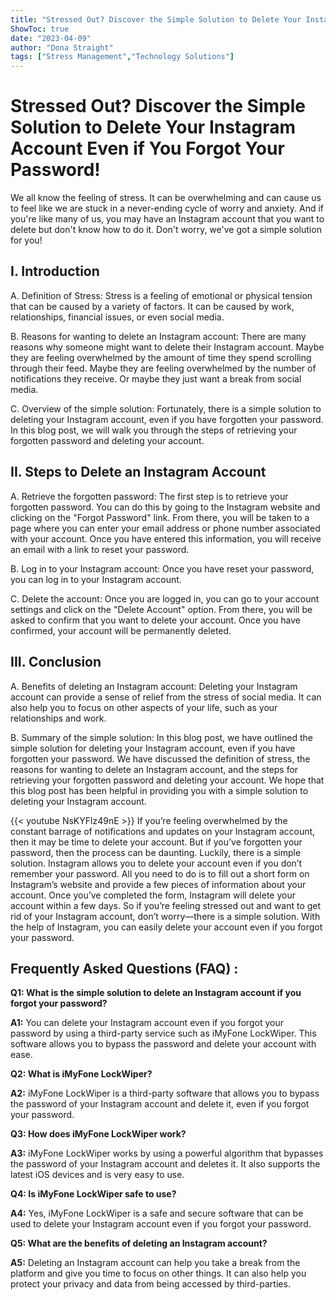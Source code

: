 ```yaml
---
title: "Stressed Out? Discover the Simple Solution to Delete Your Instagram Account Even if You Forgot Your Password!"
ShowToc: true 
date: "2023-04-09"
author: "Dona Straight" 
tags: ["Stress Management","Technology Solutions"]
---
```

# Stressed Out? Discover the Simple Solution to Delete Your Instagram Account Even if You Forgot Your Password!

We all know the feeling of stress. It can be overwhelming and can cause us to feel like we are stuck in a never-ending cycle of worry and anxiety. And if you're like many of us, you may have an Instagram account that you want to delete but don't know how to do it. Don't worry, we've got a simple solution for you!

## I. Introduction

A. Definition of Stress: Stress is a feeling of emotional or physical tension that can be caused by a variety of factors. It can be caused by work, relationships, financial issues, or even social media. 

B. Reasons for wanting to delete an Instagram account: There are many reasons why someone might want to delete their Instagram account. Maybe they are feeling overwhelmed by the amount of time they spend scrolling through their feed. Maybe they are feeling overwhelmed by the number of notifications they receive. Or maybe they just want a break from social media. 

C. Overview of the simple solution: Fortunately, there is a simple solution to deleting your Instagram account, even if you have forgotten your password. In this blog post, we will walk you through the steps of retrieving your forgotten password and deleting your account. 

## II. Steps to Delete an Instagram Account

A. Retrieve the forgotten password: The first step is to retrieve your forgotten password. You can do this by going to the Instagram website and clicking on the "Forgot Password" link. From there, you will be taken to a page where you can enter your email address or phone number associated with your account. Once you have entered this information, you will receive an email with a link to reset your password. 

B. Log in to your Instagram account: Once you have reset your password, you can log in to your Instagram account. 

C. Delete the account: Once you are logged in, you can go to your account settings and click on the "Delete Account" option. From there, you will be asked to confirm that you want to delete your account. Once you have confirmed, your account will be permanently deleted. 

## III. Conclusion

A. Benefits of deleting an Instagram account: Deleting your Instagram account can provide a sense of relief from the stress of social media. It can also help you to focus on other aspects of your life, such as your relationships and work. 

B. Summary of the simple solution: In this blog post, we have outlined the simple solution for deleting your Instagram account, even if you have forgotten your password. We have discussed the definition of stress, the reasons for wanting to delete an Instagram account, and the steps for retrieving your forgotten password and deleting your account. We hope that this blog post has been helpful in providing you with a simple solution to deleting your Instagram account.

{{< youtube NsKYFlz49nE >}} 
If you’re feeling overwhelmed by the constant barrage of notifications and updates on your Instagram account, then it may be time to delete your account. But if you’ve forgotten your password, then the process can be daunting. Luckily, there is a simple solution. Instagram allows you to delete your account even if you don’t remember your password. All you need to do is to fill out a short form on Instagram’s website and provide a few pieces of information about your account. Once you’ve completed the form, Instagram will delete your account within a few days. So if you’re feeling stressed out and want to get rid of your Instagram account, don’t worry—there is a simple solution. With the help of Instagram, you can easily delete your account even if you forgot your password.

## Frequently Asked Questions (FAQ) :
**Q1: What is the simple solution to delete an Instagram account if you forgot your password?**

**A1:** You can delete your Instagram account even if you forgot your password by using a third-party service such as iMyFone LockWiper. This software allows you to bypass the password and delete your account with ease.

**Q2: What is iMyFone LockWiper?**

**A2:** iMyFone LockWiper is a third-party software that allows you to bypass the password of your Instagram account and delete it, even if you forgot your password.

**Q3: How does iMyFone LockWiper work?**

**A3:** iMyFone LockWiper works by using a powerful algorithm that bypasses the password of your Instagram account and deletes it. It also supports the latest iOS devices and is very easy to use.

**Q4: Is iMyFone LockWiper safe to use?**

**A4:** Yes, iMyFone LockWiper is a safe and secure software that can be used to delete your Instagram account even if you forgot your password.

**Q5: What are the benefits of deleting an Instagram account?**

**A5:** Deleting an Instagram account can help you take a break from the platform and give you time to focus on other things. It can also help you protect your privacy and data from being accessed by third-parties.


